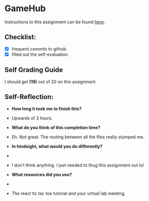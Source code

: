 GameHub
===================================

Instructions to this assignment can be found [here](https://it3049c.github.io/assignments/gamehub/).

## Checklist:
- [X] frequent commits to github.
- [X] filled out the self-evaluation.

## Self Grading Guide
<!--- Update the following line with your self-grade --->
<!--- Check the Rubric on Canvas for a guideline --->

I should get **(19)** out of 20 on this assignment.

## Self-Reflection:
- **How long it took me to finish this?**
<!-- Answer below this line -->
- Upwards of 3 hours.

- **What do you think of this completion time?**
<!-- Answer below this line -->
- Eh. Not great. The routing between all the files really stumped me.

- **In hindsight, what would you do differently?**
- <!-- Answer below this line -->
- I don't think anything. I just needed to thug this assignment out lol

- **What resources did you use?**
- <!-- Answer below this line -->
- The react tic tac toe tutorial and your virtual lab meeting,